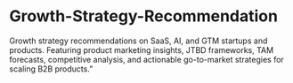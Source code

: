# Growth-Strategy-Recommendation
Growth strategy recommendations on SaaS, AI, and GTM startups and products. Featuring product marketing insights, JTBD frameworks, TAM forecasts, competitive analysis, and actionable go-to-market strategies for scaling B2B products.”
